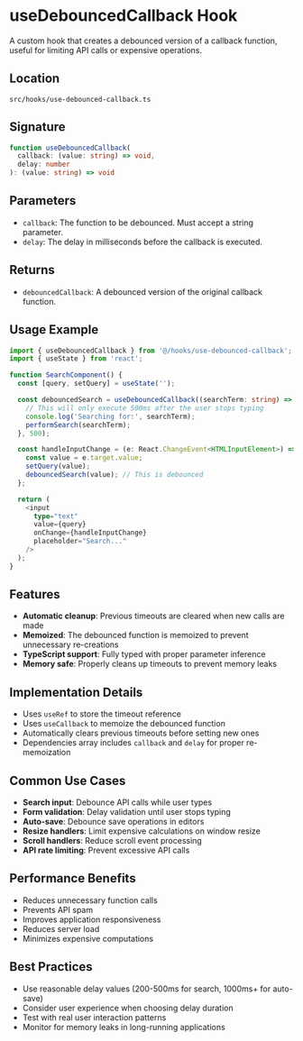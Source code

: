 # useDebouncedCallback Hook

A custom hook that creates a debounced version of a callback function, useful for limiting API calls or expensive operations.

## Location
`src/hooks/use-debounced-callback.ts`

## Signature
```typescript
function useDebouncedCallback(
  callback: (value: string) => void,
  delay: number
): (value: string) => void
```

## Parameters
- `callback`: The function to be debounced. Must accept a string parameter.
- `delay`: The delay in milliseconds before the callback is executed.

## Returns
- `debouncedCallback`: A debounced version of the original callback function.

## Usage Example

```typescript
import { useDebouncedCallback } from '@/hooks/use-debounced-callback';
import { useState } from 'react';

function SearchComponent() {
  const [query, setQuery] = useState('');

  const debouncedSearch = useDebouncedCallback((searchTerm: string) => {
    // This will only execute 500ms after the user stops typing
    console.log('Searching for:', searchTerm);
    performSearch(searchTerm);
  }, 500);

  const handleInputChange = (e: React.ChangeEvent<HTMLInputElement>) => {
    const value = e.target.value;
    setQuery(value);
    debouncedSearch(value); // This is debounced
  };

  return (
    <input
      type="text"
      value={query}
      onChange={handleInputChange}
      placeholder="Search..."
    />
  );
}
```

## Features
- **Automatic cleanup**: Previous timeouts are cleared when new calls are made
- **Memoized**: The debounced function is memoized to prevent unnecessary re-creations
- **TypeScript support**: Fully typed with proper parameter inference
- **Memory safe**: Properly cleans up timeouts to prevent memory leaks

## Implementation Details
- Uses `useRef` to store the timeout reference
- Uses `useCallback` to memoize the debounced function
- Automatically clears previous timeouts before setting new ones
- Dependencies array includes `callback` and `delay` for proper re-memoization

## Common Use Cases
- **Search input**: Debounce API calls while user types
- **Form validation**: Delay validation until user stops typing
- **Auto-save**: Debounce save operations in editors
- **Resize handlers**: Limit expensive calculations on window resize
- **Scroll handlers**: Reduce scroll event processing
- **API rate limiting**: Prevent excessive API calls

## Performance Benefits
- Reduces unnecessary function calls
- Prevents API spam
- Improves application responsiveness
- Reduces server load
- Minimizes expensive computations

## Best Practices
- Use reasonable delay values (200-500ms for search, 1000ms+ for auto-save)
- Consider user experience when choosing delay duration
- Test with real user interaction patterns
- Monitor for memory leaks in long-running applications